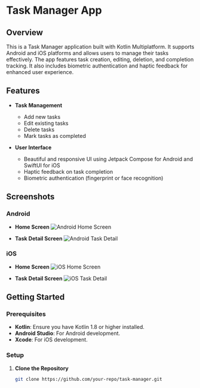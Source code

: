 # Task Manager App

## Overview

This is a Task Manager application built with Kotlin Multiplatform. It supports Android and iOS platforms and allows users to manage their tasks effectively. The app features task creation, editing, deletion, and completion tracking. It also includes biometric authentication and haptic feedback for enhanced user experience.

## Features

- **Task Management**
  - Add new tasks
  - Edit existing tasks
  - Delete tasks
  - Mark tasks as completed

- **User Interface**
  - Beautiful and responsive UI using Jetpack Compose for Android and SwiftUI for iOS
  - Haptic feedback on task completion
  - Biometric authentication (fingerprint or face recognition)

## Screenshots

### Android

- **Home Screen**
  ![Android Home Screen](docs/screenshots/android_home.png)

- **Task Detail Screen**
  ![Android Task Detail](docs/screenshots/android_task_detail.png)

### iOS

- **Home Screen**
  ![iOS Home Screen](docs/screenshots/ios_home.png)

- **Task Detail Screen**
  ![iOS Task Detail](docs/screenshots/ios_task_detail.png)

## Getting Started

### Prerequisites

- **Kotlin**: Ensure you have Kotlin 1.8 or higher installed.
- **Android Studio**: For Android development.
- **Xcode**: For iOS development.

### Setup

1. **Clone the Repository**

   ```sh
   git clone https://github.com/your-repo/task-manager.git
